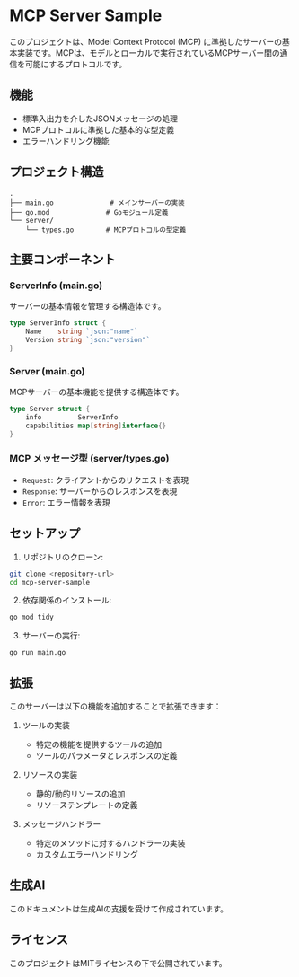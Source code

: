 # MCP Server Sample

このプロジェクトは、Model Context Protocol (MCP) に準拠したサーバーの基本実装です。MCPは、モデルとローカルで実行されているMCPサーバー間の通信を可能にするプロトコルです。

## 機能

- 標準入出力を介したJSONメッセージの処理
- MCPプロトコルに準拠した基本的な型定義
- エラーハンドリング機能

## プロジェクト構造

```
.
├── main.go              # メインサーバーの実装
├── go.mod              # Goモジュール定義
└── server/
    └── types.go        # MCPプロトコルの型定義
```

## 主要コンポーネント

### ServerInfo (main.go)

サーバーの基本情報を管理する構造体です。

```go
type ServerInfo struct {
    Name    string `json:"name"`
    Version string `json:"version"`
}
```

### Server (main.go)

MCPサーバーの基本機能を提供する構造体です。

```go
type Server struct {
    info         ServerInfo
    capabilities map[string]interface{}
}
```

### MCP メッセージ型 (server/types.go)

- `Request`: クライアントからのリクエストを表現
- `Response`: サーバーからのレスポンスを表現
- `Error`: エラー情報を表現

## セットアップ

1. リポジトリのクローン:
```bash
git clone <repository-url>
cd mcp-server-sample
```

2. 依存関係のインストール:
```bash
go mod tidy
```

3. サーバーの実行:
```bash
go run main.go
```

## 拡張

このサーバーは以下の機能を追加することで拡張できます：

1. ツールの実装
   - 特定の機能を提供するツールの追加
   - ツールのパラメータとレスポンスの定義

2. リソースの実装
   - 静的/動的リソースの追加
   - リソーステンプレートの定義

3. メッセージハンドラー
   - 特定のメソッドに対するハンドラーの実装
   - カスタムエラーハンドリング

## 生成AI

このドキュメントは生成AIの支援を受けて作成されています。

## ライセンス

このプロジェクトはMITライセンスの下で公開されています。
